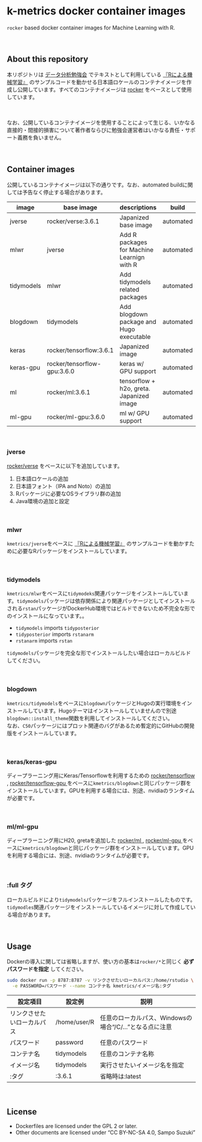 k-metrics docker container images
================

`rocker` based docker container images for Machine Learning with R.

　

## About this repository

本リポジトリは [データ分析勉強会](https://sites.google.com/site/kantometrics/2019)
でテキストとして利用している
[『Rによる機械学習』](https://www.shoeisha.co.jp/book/detail/9784798145112)
のサンプルコードを動かせる日本語ロケールのコンテナイメージを作成し公開しています。すべてのコンテナイメージは
[rocker](https://hub.docker.com/u/rocker)
をベースとして使用しています。

　

なお、公開しているコンテナイメージを使用することによって生じる、いかなる直接的・間接的損害について著作者ならびに勉強会運営者はいかなる責任・サポート義務を負いません。

　

## Container images

公開しているコンテナイメージは以下の通りです。なお、automated
buildに関しては予告なく停止する場合があります。

| image      | base image                  | descriptions                               | build     |
| ---------- | --------------------------- | ------------------------------------------ | --------- |
| jverse     | rocker/verse:3.6.1          | Japanized base image                       | automated |
| mlwr       | jverse                      | Add R packages for Machine Learnign with R | automated |
| tidymodels | mlwr                        | Add tidymodels related packages            | automated |
| blogdown   | tidymodels                  | Add blogdown package and Hugo executable   | automated |
| keras      | rocker/tensorflow:3.6.1     | Japanized image                            | automated |
| keras-gpu  | rocker/tensorflow-gpu:3.6.0 | keras w/ GPU support                       | automated |
| ml         | rocker/ml:3.6.1             | tensorflow + h2o, greta. Japanized image   | automated |
| ml-gpu     | rocker/ml-gpu:3.6.0         | ml w/ GPU support                          | automated |

　

### jverse

[rocker/verse](https://hub.docker.com/r/rocker/verse) をベースに以下を追加しています。

1.  日本語ロケールの追加
2.  日本語フォント（IPA and Noto）の追加
3.  Rパッケージに必要なOSライブラリ群の追加
4.  Java環境の追加と設定

　

### mlwr

`kmetrics/jverse`をベースに
[『Rによる機械学習』](https://www.shoeisha.co.jp/book/detail/9784798145112)
のサンプルコードを動かすために必要なRパッケージをインストールしています。

　

### tidymodels

`kmetrics/mlwr`をベースに`tidymodeks`関連パッケージをインストールしています。`tidymodels`パッケージは依存関係により関連パッケージとしてインストールされる`rstan`パッケージがDockerHub環境ではビルドできないため不完全な形でのインストールになっています。。

  - `tidymodels` imports `tidyposterior`  
  - `tidyposterior` imports `rstanarm`  
  - `rstanarm` imports
`rstan`

`tidymodels`パッケージを完全な形でインストールしたい場合はローカルビルドしてください。

　

### blogdown

`kmetrics/tidymodels`をベースに`blogdown`パッケージとHugoの実行環境をインストールしています。Hugoテーマはインストールしていませんので別途`blogdown::install_theme`関数を利用してインストールしてください。  
なお、`C50`パッケージにはプロット関連のバグがあるため暫定的にGitHubの開発版をインストールしています。

　

### keras/keras-gpu

ディープラーニング用にKeras/Tensorflowを利用するための [rocker/tensorflow
<i class="fa fa-external-link"></i>](https://hub.docker.com/r/rocker/tensorflow),
[rocker/tensorflow-gpu
<i class="fa fa-external-link"></i>](https://hub.docker.com/r/rocker/tensorflow-gpu)
をベースに`kmetrics/blogdown`と同じパッケージ群をインストールしています。GPUを利用する場合には、別途、nvidiaのランタイムが必要です。

　

### ml/ml-gpu

ディープラーニング用にH20, gretaを追加した [rocker/ml
<i class="fa fa-external-link"></i>](https://hub.docker.com/r/rocker/ml),
[rocker/ml-gpu
<i class="fa fa-external-link"></i>](https://hub.docker.com/r/rocker/ml-gpu)
をベースに`kmetrics/blogdown`と同じパッケージ群をインストールしています。GPUを利用する場合には、別途、nvidiaのランタイムが必要です。

　

### :full タグ

ローカルビルドにより`tidymodels`パッケージをフルインストールしたものです。`tidymodles`関連パッケージをインストールしているイメージに対して作成している場合があります。

　

## Usage

Dockerの導入に関しては省略しますが、使い方の基本は`rocker/*`と同じく **必ずパスワードを指定** してください。

``` bash
sudo docker run -p 8787:8787 -v リンクさせたいローカルパス:/home/rstudio \
  -e PASSWORD=パスワード --name コンテナ名 kmetrics/イメージ名:タグ
```

| 設定項目          | 設定例          | 説明                                |
| ------------- | ------------ | --------------------------------- |
| リンクさせたいローカルパス | /home/user/R | 任意のローカルパス、Windowsの場合“/C/…”となる点に注意 |
| パスワード         | password     | 任意のパスワード                          |
| コンテナ名         | tidymodels   | 任意のコンテナ名称                         |
| イメージ名         | tidymodels   | 実行させたいイメージ名を指定                    |
| :タグ           | :3.6.1       | 省略時は:latest                       |

　

## License

  - Dockerfiles are licensed under the GPL 2 or later.  
  - Other documents are licensed under “CC BY-NC-SA 4.0, Sampo Suzuki”
